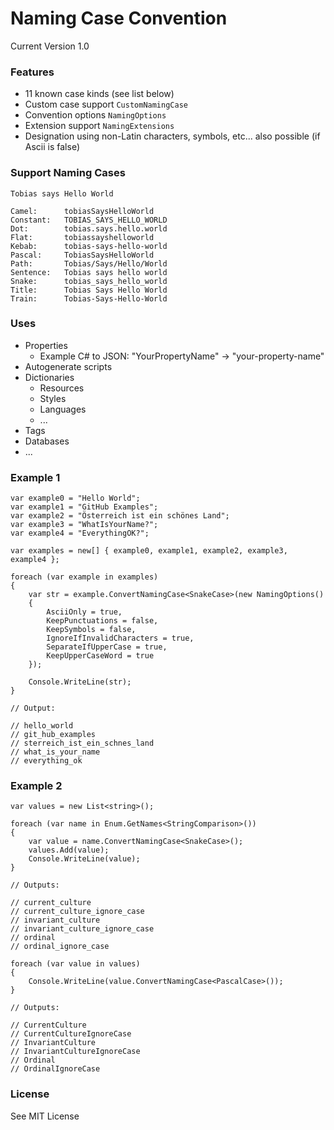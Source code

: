 # Naming Case Convention 
Current Version 1.0

### Features
- 11 known case kinds (see list below) 
- Custom case support `CustomNamingCase`
- Convention options `NamingOptions`
- Extension support `NamingExtensions`
- Designation using non-Latin characters, symbols, etc... also possible (if Ascii is false)

### Support Naming Cases

```
Tobias says Hello World

Camel:		tobiasSaysHelloWorld
Constant:	TOBIAS_SAYS_HELLO_WORLD
Dot:		tobias.says.hello.world
Flat:		tobiassayshelloworld
Kebab:		tobias-says-hello-world
Pascal:		TobiasSaysHelloWorld
Path:		Tobias/Says/Hello/World
Sentence:	Tobias says hello world
Snake:		tobias_says_hello_world
Title:		Tobias Says Hello World
Train:		Tobias-Says-Hello-World
```

### Uses

- Properties
    - Example C# to JSON: "YourPropertyName" -> "your-property-name"
- Autogenerate scripts
- Dictionaries
  - Resources
  - Styles
  - Languages
  - ...
- Tags
- Databases
- ...

### Example 1
```
var example0 = "Hello World";
var example1 = "GitHub Examples";
var example2 = "Österreich ist ein schönes Land";
var example3 = "WhatIsYourName?";
var example4 = "EverythingOK?";

var examples = new[] { example0, example1, example2, example3, example4 };

foreach (var example in examples)
{
    var str = example.ConvertNamingCase<SnakeCase>(new NamingOptions()
    {
        AsciiOnly = true,
        KeepPunctuations = false,
        KeepSymbols = false,
        IgnoreIfInvalidCharacters = true,
        SeparateIfUpperCase = true,
        KeepUpperCaseWord = true
    });

    Console.WriteLine(str);
}

// Output:

// hello_world
// git_hub_examples
// sterreich_ist_ein_schnes_land
// what_is_your_name
// everything_ok
```

### Example 2
```
var values = new List<string>();

foreach (var name in Enum.GetNames<StringComparison>())
{
    var value = name.ConvertNamingCase<SnakeCase>();
    values.Add(value);
    Console.WriteLine(value);
}

// Outputs:

// current_culture
// current_culture_ignore_case
// invariant_culture
// invariant_culture_ignore_case
// ordinal
// ordinal_ignore_case

foreach (var value in values)
{
    Console.WriteLine(value.ConvertNamingCase<PascalCase>());
}

// Outputs:

// CurrentCulture
// CurrentCultureIgnoreCase
// InvariantCulture
// InvariantCultureIgnoreCase
// Ordinal
// OrdinalIgnoreCase
```

### License
See MIT License
